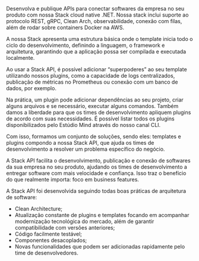 Desenvolva e publique APIs para conectar softwares da empresa no seu produto com nossa Stack cloud native .NET. Nossa stack inclui suporte ao protocolo REST, gRPC, Clean Arch, observabilidade, conexão com filas, além de rodar sobre containers Docker na AWS.  

A nossa Stack apresenta uma estrutura básica onde o template inicia todo o ciclo do desenvolvimento, definindo a linguagem, o framework e arquitetura, garantindo que a aplicação possa ser compilada e executada localmente.  

Ao usar a Stack API, é possível adicionar “superpoderes” ao seu template utilizando nossos plugins, como a capacidade de logs centralizados, publicação de métricas no Prometheus ou conexão com um banco de dados, por exemplo.  

Na prática, um plugin pode adicionar dependências ao seu projeto, criar alguns arquivos e se necessário, executar alguns comandos. Também damos a liberdade para que os times de desenvolvimento apliquem plugins de acordo com suas necessidades. É possível listar todos os plugins disponibilizados pelo Estúdio Mind através do nosso canal CLI.  

Com isso, formamos um conjunto de soluções, sendo eles: templates e plugins compondo a nossa Stack API, que ajuda os times de desenvolvimento a resolver um problema específico do negócio.  

A Stack API facilita o desenvolvimento, publicação e conexão de softwares da sua empresa no seu produto, ajudando os times de desenvolvimento a entregar software com mais velocidade e confiança. Isso traz o benefício do que realmente importa: foco em business features.  

A Stack API foi desenvolvida seguindo todas boas práticas de arquitetura de software:
- Clean Architecture;
- Atualização constante de plugins e templates focando em acompanhar modernização tecnológica do mercado, além de garantir compatibilidade com versões anteriores;
- Código facilmente testável;
- Componentes desacoplados;
- Novas funcionalidades que podem ser adicionadas rapidamente pelo time de desenvolvedores.